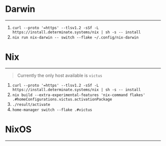 # Darwin
---
1) `curl --proto '=https' --tlsv1.2 -sSf -L https://install.determinate.systems/nix | sh -s -- install`
2) `nix run nix-darwin -- switch --flake ~/.config/nix-darwin`
# Nix
---
> Currently the only host available is `victus`

1) `curl --proto '=https' --tlsv1.2 -sSf -L https://install.determinate.systems/nix | sh -s -- install`
2) `nix build --extra-experimental-features 'nix-command flakes' .#homeConfigurations.victus.activationPackage`
3) `./result/activate`
4) `home-manager switch --flake .#victus`
# NixOS
---
